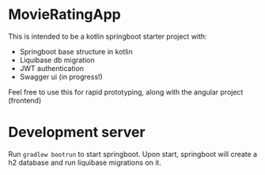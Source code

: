 # MovieRatingApp

This is intended to be a kotlin springboot starter project with:
  * Springboot base structure in kotlin
  * Liquibase db migration
  * JWT authentication
  * Swagger ui (in progress!)

Feel free to use this for rapid prototyping, along with the angular project (frontend)

# Development server

Run ```gradlew bootrun``` to start springboot. Upon start, springboot will create a h2 database and run liquibase migrations on it.

